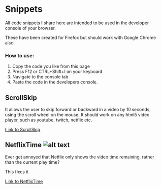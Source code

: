 # Snippets

All code snippets I share here are intended to be used in the developer console of your browser. 

These have been created for Firefox but should work with Google Chrome also.

### How to use:
1. Copy the code you like from this page
2. Press F12 or CTRL+Shift+I on your keyboard
3. Navigate to the console tab
4. Paste the code in the developers console.


## ScrollSkip
It allows the user to skip forward or backward in a video by 10 seconds, using the scroll wheel on the mouse.
It should work on any html5 video player, such as youtube, twitch, netflix etc.

[Link to ScrollSkip](../master/scrollskip.js)


## NetflixTime ![alt text](../master/Media/netflix-logo.png "Logo Title Text 1")
Ever get annoyed that Netflix only shows the video time remaining, rather than the current play time? 

This fixes it

[Link to NetflixTime](../master/NetflixTime.js)


